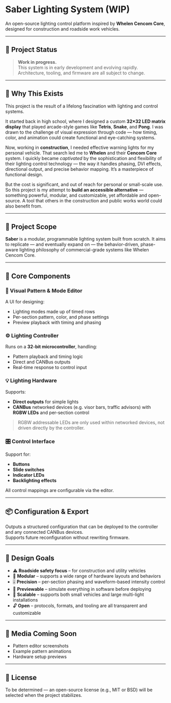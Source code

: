 # Saber Lighting System (WIP)  
An open-source lighting control platform inspired by **Whelen Cencom Core**, designed for construction and roadside work vehicles.

---

## 🚧 Project Status

> **Work in progress.**  
> This system is in early development and evolving rapidly.  
> Architecture, tooling, and firmware are all subject to change.

---

## 🧠 Why This Exists

This project is the result of a lifelong fascination with lighting and control systems.

It started back in high school, where I designed a custom **32×32 LED matrix display** that played arcade-style games like **Tetris**, **Snake**, and **Pong**. I was drawn to the challenge of visual expression through code — how timing, color, and animation could create functional and eye-catching systems.

Now, working in **construction**, I needed effective warning lights for my personal vehicle. That search led me to **Whelen** and their **Cencom Core** system. I quickly became *captivated* by the sophistication and flexibility of their lighting control technology — the way it handles phasing, DVI effects, directional output, and precise behavior mapping. It’s a masterpiece of functional design.

But the cost is significant, and out of reach for personal or small-scale use. So this project is my attempt to **build an accessible alternative** — something powerful, modular, and customizable, yet affordable and open-source. A tool that others in the construction and public works world could also benefit from.

---

## 🧩 Project Scope

**Saber** is a modular, programmable lighting system built from scratch. It aims to replicate — and eventually expand on — the behavior-driven, phase-aware lighting philosophy of commercial-grade systems like Whelen Cencom Core.

---

## 🔧 Core Components

### 🎨 Visual Pattern & Mode Editor

A UI for designing:
- Lighting modes made up of timed rows
- Per-section pattern, color, and phase settings
- Preview playback with timing and phasing

### ⚙️ Lighting Controller

Runs on a **32-bit microcontroller**, handling:
- Pattern playback and timing logic
- Direct and CANBus outputs
- Real-time response to control input

### 💡 Lighting Hardware

Supports:
- **Direct outputs** for simple lights
- **CANBus** networked devices (e.g. visor bars, traffic advisors) with **RGBW LEDs** and per-section control

> RGBW addressable LEDs are only used within networked devices, not driven directly by the controller.

### 🎛️ Control Interface

Support for:
- **Buttons**
- **Slide switches**
- **Indicator LEDs**
- **Backlighting effects**

All control mappings are configurable via the editor.

---

## 📦 Configuration & Export

Outputs a structured configuration that can be deployed to the controller and any connected CANBus devices.  
Supports future reconfiguration without rewriting firmware.

---

## 🧭 Design Goals

- ⚠️ **Roadside safety focus** – for construction and utility vehicles  
- 🧩 **Modular** – supports a wide range of hardware layouts and behaviors  
- 🎚️ **Precision** – per-section phasing and waveform-based intensity control  
- 🧪 **Previewable** – simulate everything in software before deploying  
- 📡 **Scalable** – supports both small vehicles and large multi-light installations  
- 🔓 **Open** – protocols, formats, and tooling are all transparent and customizable  

---

## 📸 Media Coming Soon

- Pattern editor screenshots  
- Example pattern animations  
- Hardware setup previews  

---

## 📜 License

To be determined — an open-source license (e.g., MIT or BSD) will be selected when the project stabilizes.
